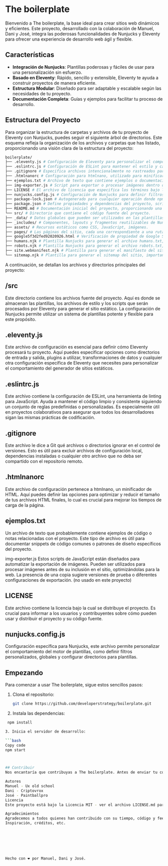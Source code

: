 # The boilerplate

Bienvenido a The boilerplate, la base ideal para crear sitios web dinámicos y eficientes. Este proyecto, desarrollado con la colaboración de Manuel, Dani y José, integra las poderosas funcionalidades de Nunjucks y Eleventy para ofrecer una experiencia de desarrollo web ágil y flexible.

## Características

- **Integración de Nunjucks**: Plantillas poderosas y fáciles de usar para una personalización sin esfuerzo.
- **Basado en Eleventy**: Rápido, sencillo y extensible, Eleventy te ayuda a construir proyectos de manera eficiente.
- **Estructura Modular**: Diseñado para ser adaptable y escalable según las necesidades de tu proyecto.
- **Documentación Completa**: Guías y ejemplos para facilitar tu proceso de desarrollo.


## Estructura del Proyecto



Para organizar la estructura de carpetas y archivos de tu proyecto de Eleventy con Nunjucks, puedes seguir el siguiente árbol de directorios. Este esquema refleja la organización de los archivos y carpetas que has listado, proporcionando una visión clara de la estructura del proyecto:



   ```bash
boilerplate/
├── .eleventy.js # Configuración de Eleventy para personalizar el comportamiento del generador de sitios.
├── .eslintrc.js # Configuración de ESLint para mantener el estilo y calidad del código JavaScript.
├── .gitignore # Especifica archivos intencionalmente no rastreados para ignorar por Git.
├── .htmlnanorc # Configuración para htmlnano, utilizado para minificar archivos HTML.
├── ejemplos.txt # Archivo de texto que contiene ejemplos o documentación relevante.
├── img-exporter.js # Script para exportar o procesar imágenes dentro del proyecto.
├── LICENSE # El archivo de licencia que especifica los términos bajo los cuales se distribuye el proyecto.
├── nunjucks.config.js # Configuración de Nunjucks para definir filtros y variables globales para las plantillas.
├── package-lock.json # Autogenerado para cualquier operación donde npm modifica el árbol de node_modules o package.json.
├── package.json # Define propiedades y dependencias del proyecto, scripts y metadatos relevantes.
├── README.md # Documentación inicial del proyecto, proporcionando una visión general y guía de uso.
└── src/ # Directorio que contiene el código fuente del proyecto.
├── _data/ # Datos globales que pueden ser utilizados en las plantillas.
├── _includes/ # Componentes, layouts y fragmentos reutilizables de Nunjucks.
├── assets/ # Recursos estáticos como CSS, JavaScript, imágenes.
├── pages/ # Las páginas del sitio, cada una correspondiente a una ruta URL.
├── google5f3d2fed92020926.html # Verificación de propiedad de Google Site.
├── humans.njk # Plantilla Nunjucks para generar el archivo humans.txt, promoviendo el reconocimiento humano.
├── robots.njk # Plantilla Nunjucks para generar el archivo robots.txt, para controlar el acceso de los motores de búsqueda.
├── site.webmanifest.njk # Plantilla para generar el manifiesto del sitio web, utilizado por los navegadores.
└── sitemap.njk # Plantilla para generar el sitemap del sitio, importante para SEO.
   ```

A continuación, se detallan los archivos y directorios principales del proyecto:

## /src
Este directorio contiene los archivos fuente del proyecto. Aquí es donde se almacenan las plantillas, los archivos de estilo y los scripts que serán procesados por Eleventy para generar el sitio estático. La configuración de Nunjucks permite utilizar un sistema de plantillas potente y flexible para este propósito.

## .eleventy.js
Este archivo de configuración es esencial para definir cómo Eleventy procesará tu proyecto. Aquí puedes especificar opciones como directorios de entrada y salida, plugins a utilizar, transformaciones de datos y cualquier otra configuración específica de Eleventy que necesites para personalizar el comportamiento del generador de sitios estáticos.

## .eslintrc.js
Este archivo contiene la configuración de ESLint, una herramienta de linting para JavaScript. Ayuda a mantener el código limpio y consistente siguiendo un conjunto de reglas predefinidas o personalizadas. Es especialmente útil en proyectos colaborativos para asegurar que todos los desarrolladores sigan las mismas prácticas de codificación.

## .gitignore
Este archivo le dice a Git qué archivos o directorios ignorar en el control de versiones. Esto es útil para excluir archivos de configuración local, dependencias instaladas o cualquier otro archivo que no deba ser compartido con el repositorio remoto.

## .htmlnanorc
Este archivo de configuración pertenece a htmlnano, un minificador de HTML. Aquí puedes definir las opciones para optimizar y reducir el tamaño de tus archivos HTML finales, lo cual es crucial para mejorar los tiempos de carga de la página.

## ejemplos.txt
Un archivo de texto que probablemente contiene ejemplos de código o notas relacionadas con el proyecto. Este tipo de archivo es útil para documentar snippets de código comunes o patrones de diseño específicos del proyecto.

img-exporter.js
Estos scripts de JavaScript están diseñados para automatizar la exportación de imágenes. Pueden ser utilizados para procesar imágenes antes de su inclusión en el sitio, optimizándolas para la web. La presencia de una copia sugiere versiones de prueba o diferentes configuraciones de exportación. (no usado en este proyecto)

## LICENSE
Este archivo contiene la licencia bajo la cual se distribuye el proyecto. Es crucial para informar a los usuarios y contribuyentes sobre cómo pueden usar y distribuir el proyecto y su código fuente.

## nunjucks.config.js
Configuración específica para Nunjucks, este archivo permite personalizar el comportamiento del motor de plantillas, como definir filtros personalizados, globales y configurar directorios para plantillas.



## Empezando

Para comenzar a usar The boilerplate, sigue estos sencillos pasos:

1. Clona el repositorio:
   ```bash
   git clone https://github.com/developerstrategy/boilerplate.git

2. Instala las dependencias:
  ```bash
   npm install

3. Inicia el servidor de desarrollo:

  ```bash
Copy code
npm start



## Contribuir
Nos encantaría que contribuyas a The boilerplate. Antes de enviar tu contribución, por favor lee nuestras directrices de contribución.

Autores
Manuel - Ux old school
Dani - Criptovrox
José - Paintballpro
Licencia
Este proyecto está bajo la Licencia MIT - ver el archivo LICENSE.md para detalles.

Agradecimientos
Agradecemos a todos quienes han contribuido con su tiempo, código y feedback.
Inspiración, créditos, etc.







Hecho con ❤ por Manuel, Dani y José.